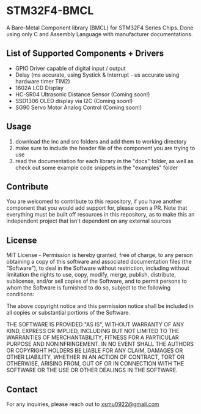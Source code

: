 # STM32F4-BMCL
A Bare-Metal Component library (BMCL) for STM32F4 Series Chips. Done using only C and Assembly Language with manufacturer documentations. 


## List of Supported Components + Drivers
- GPIO Driver capable of digital input / output
- Delay (ms accurate, using Systick & Interrupt - us accurate using hardware timer TIM2)
- 1602A LCD Display
- HC-SR04 Ultrasonic Distance Sensor (Coming soon!)
- SSD1306 OLED display via I2C (Coming soon!)
- SG90 Servo Motor Analog Control (Coming soon!)


## Usage
1. download the inc and src folders and add them to working directory
2. make sure to include the header file of the component you are trying to use
3. read the documentation for each library in the "docs" folder, as well as check out some example code snippets in the "examples" folder


## Contribute
You are welcomed to contribute to this repository, if you have another component that you would add support for, please open a PR. Note that everything must be built off resources in this repository, as to make this an independent project that isn't dependent on any external sources


## License
MIT License - Permission is hereby granted, free of charge, to any person obtaining a copy of this software and associated documentation files (the "Software"), to deal in the Software without restriction, including without limitation the rights to use, copy, modify, merge, publish, distribute, sublicense, and/or sell copies of the Software, and to permit persons to whom the Software is furnished to do so, subject to the following conditions:

The above copyright notice and this permission notice shall be included in all copies or substantial portions of the Software.

THE SOFTWARE IS PROVIDED "AS IS", WITHOUT WARRANTY OF ANY KIND, EXPRESS OR IMPLIED, INCLUDING BUT NOT LIMITED TO THE WARRANTIES OF MERCHANTABILITY, FITNESS FOR A PARTICULAR PURPOSE AND NONINFRINGEMENT. IN NO EVENT SHALL THE AUTHORS OR COPYRIGHT HOLDERS BE LIABLE FOR ANY CLAIM, DAMAGES OR OTHER LIABILITY, WHETHER IN AN ACTION OF CONTRACT, TORT OR OTHERWISE, ARISING FROM, OUT OF OR IN CONNECTION WITH THE SOFTWARE OR THE USE OR OTHER DEALINGS IN THE SOFTWARE.


## Contact
For any inquiries, please reach out to xsmu0922@gmail.com





